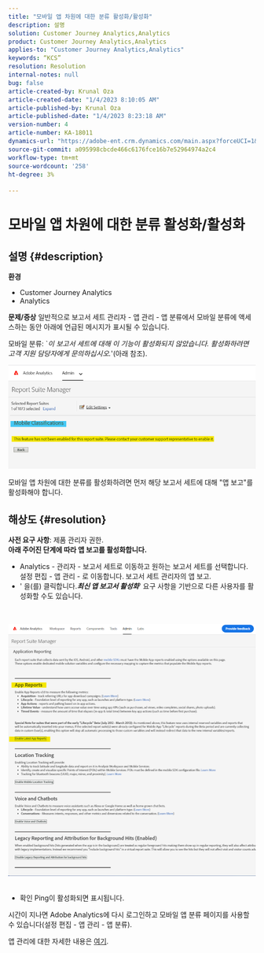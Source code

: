 ```yaml
---
title: "모바일 앱 차원에 대한 분류 활성화/활성화"
description: 설명
solution: Customer Journey Analytics,Analytics
product: Customer Journey Analytics,Analytics
applies-to: "Customer Journey Analytics,Analytics"
keywords: “KCS”
resolution: Resolution
internal-notes: null
bug: false
article-created-by: Krunal Oza
article-created-date: "1/4/2023 8:10:05 AM"
article-published-by: Krunal Oza
article-published-date: "1/4/2023 8:23:18 AM"
version-number: 4
article-number: KA-18011
dynamics-url: "https://adobe-ent.crm.dynamics.com/main.aspx?forceUCI=1&pagetype=entityrecord&etn=knowledgearticle&id=abc8232e-078c-ed11-81ac-6045bd0063aa"
source-git-commit: a095998cbcde466c6176fce16b7e52964974a2c4
workflow-type: tm+mt
source-wordcount: '258'
ht-degree: 3%

---
```


# 모바일 앱 차원에 대한 분류 활성화/활성화

## 설명 {#description}

<b>환경</b>
- Customer Journey Analytics
- Analytics



<b>문제/증상</b>
일반적으로 보고서 세트 관리자 - 앱 관리 - 앱 분류에서 모바일 분류에 액세스하는 동안 아래에 언급된 메시지가 표시될 수 있습니다.

모바일 분류: `*이 보고서 세트에 대해 이 기능이 활성화되지 않았습니다. 활성화하려면 고객 지원 담당자에게 문의하십시오.*&#39;(아래 참조).

![](assets/___acc8232e-078c-ed11-81ac-6045bd0063aa___.png)

모바일 앱 차원에 대한 분류를 활성화하려면 먼저 해당 보고서 세트에 대해 &quot;앱 보고&quot;를 활성화해야 합니다.


## 해상도 {#resolution}

<b>사전 요구 사항</b>: 제품 관리자 권한.<br><b>아래 주어진 단계에 따라 앱 보고를 활성화합니다.</b>
- Analytics - 관리자 - 보고서 세트로 이동하고 원하는 보고서 세트를 선택합니다. 설정 편집 - 앱 관리 - 로 이동합니다.<b> </b>보고서 세트 관리자의 앱 보고.
- &#39; 을(를) 클릭합니다.<b>*최신 앱 보고서 활성화</b>*&#39; 요구 사항을 기반으로 다른 사용자를 활성화할 수도 있습니다.

<br> <br>![](assets/0ae3ca9c-b68f-ec11-b400-00224804a35d.png)
 
- 확인 Ping이 활성화되면 표시됩니다.


시간이 지나면 Adobe Analytics에 다시 로그인하고 모바일 앱 분류 페이지를 사용할 수 있습니다(설정 편집 - 앱 관리 - 앱 분류).

앱 관리에 대한 자세한 내용은 [여기](https://nam04.safelinks.protection.outlook.com/?url=https%3A%2F%2Fexperienceleague.adobe.com%2Fdocs%2Fanalytics%2Fadmin%2Fadmin-tools%2Fmobile-management.html%3Flang%3Den&amp;amp;data=04%7C01%7Cnilotpalb%40adobe.com%7C3c1d5032d121424be46208d9f1d8905c%7Cfa7b1b5a7b34438794aed2c178decee1%7C0%7C0%7C637806734700482559%7CUnknown%7CTWFpbGZsb3d8eyJWIjoiMC4wLjAwMDAiLCJQIjoiV2luMzIiLCJBTiI6Ik1haWwiLCJXVCI6Mn0%3D%7C3000&amp;amp;sdata=uxWerDD%2FHHZVSk%2B6eY0p2czXyW3BtXq75lRarjebwak%3D&amp;amp;reserved=0 "링크를 따라가려면 클릭하십시오. https://experienceleague.adobe.com/docs/analytics/admin/admin-tools/mobile-management.html?lang=en").
